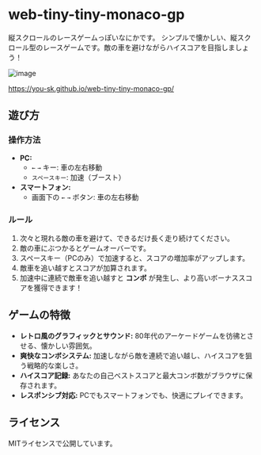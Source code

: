 # web-tiny-tiny-monaco-gp
縦スクロールのレースゲームっぽいなにかです。
シンプルで懐かしい、縦スクロール型のレースゲームです。敵の車を避けながらハイスコアを目指しましょう！

![image](https://github.com/user-attachments/assets/af724181-984d-40a8-ae6a-8af3bfcabdcc)

https://you-sk.github.io/web-tiny-tiny-monaco-gp/

## 遊び方

### 操作方法

-   **PC:**
    -   `←` `→` キー: 車の左右移動
    -   `スペースキー`: 加速（ブースト）
-   **スマートフォン:**
    -   画面下の `←` `→` ボタン: 車の左右移動

### ルール

1.  次々と現れる敵の車を避けて、できるだけ長く走り続けてください。
2.  敵の車にぶつかるとゲームオーバーです。
3.  スペースキー（PCのみ）で加速すると、スコアの増加率がアップします。
4.  敵車を追い越すとスコアが加算されます。
5.  加速中に連続で敵車を追い越すと **コンボ** が発生し、より高いボーナススコアを獲得できます！

## ゲームの特徴

-   **レトロ風のグラフィックとサウンド:** 80年代のアーケードゲームを彷彿とさせる、懐かしい雰囲気。
-   **爽快なコンボシステム:** 加速しながら敵を連続で追い越し、ハイスコアを狙う戦略的な楽しさ。
-   **ハイスコア記録:** あなたの自己ベストスコアと最大コンボ数がブラウザに保存されます。
-   **レスポンシブ対応:** PCでもスマートフォンでも、快適にプレイできます。

## ライセンス

MITライセンスで公開しています。
